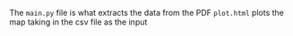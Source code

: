 The `main.py` file is what extracts the data from the PDF
`plot.html` plots the map taking in the csv file as the input
